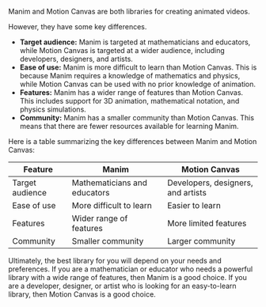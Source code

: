 Manim and Motion Canvas are both libraries for creating animated videos.

However, they have some key differences.

- **Target audience:** Manim is targeted at mathematicians and educators, while Motion Canvas is targeted at a wider audience, including developers, designers, and artists.
- **Ease of use:** Manim is more difficult to learn than Motion Canvas. This is because Manim requires a knowledge of mathematics and physics, while Motion Canvas can be used with no prior knowledge of animation.
- **Features:** Manim has a wider range of features than Motion Canvas. This includes support for 3D animation, mathematical notation, and physics simulations.
- **Community:** Manim has a smaller community than Motion Canvas. This means that there are fewer resources available for learning Manim.

Here is a table summarizing the key differences between Manim and Motion Canvas:

| Feature         | Manim                        | Motion Canvas                      |
| --------------- | ---------------------------- | ---------------------------------- |
| Target audience | Mathematicians and educators | Developers, designers, and artists |
| Ease of use     | More difficult to learn      | Easier to learn                    |
| Features        | Wider range of features      | More limited features              |
| Community       | Smaller community            | Larger community                   |

Ultimately, the best library for you will depend on your needs and preferences. If you are a mathematician or educator who needs a powerful library with a wide range of features, then Manim is a good choice. If you are a developer, designer, or artist who is looking for an easy-to-learn library, then Motion Canvas is a good choice.
